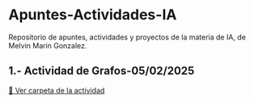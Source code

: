 # Apuntes-Actividades-IA
Repositorio de apuntes, actividades y proyectos de la materia de IA, de Melvin Marin Gonzalez.
## 1.- Actividad de Grafos-05/02/2025
[📂 Ver carpeta de la actividad](./Ejercicio_Grafos/)